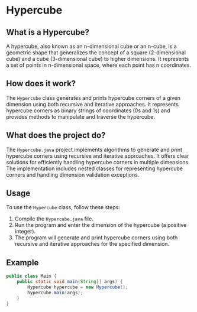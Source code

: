 # Hypercube

## What is a Hypercube?

A hypercube, also known as an n-dimensional cube or an n-cube, is a geometric shape that generalizes the concept of a square (2-dimensional cube) and a cube (3-dimensional cube) to higher dimensions. It represents a set of points in n-dimensional space, where each point has n coordinates.

## How does it work?

The `Hypercube` class generates and prints hypercube corners of a given dimension using both recursive and iterative approaches. It represents hypercube corners as binary strings of coordinates (0s and 1s) and provides methods to manipulate and traverse the hypercube.

## What does the project do?

The `Hypercube.java` project implements algorithms to generate and print hypercube corners using recursive and iterative approaches. It offers clear solutions for efficiently handling hypercube corners in multiple dimensions. The implementation includes nested classes for representing hypercube corners and handling dimension validation exceptions.

## Usage

To use the `Hypercube` class, follow these steps:

1. Compile the `Hypercube.java` file.
2. Run the program and enter the dimension of the hypercube (a positive integer).
3. The program will generate and print hypercube corners using both recursive and iterative approaches for the specified dimension.

## Example

```java
public class Main {
    public static void main(String[] args) {
        Hypercube hypercube = new Hypercube();
        hypercube.main(args);
    }
}
